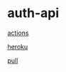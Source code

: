 # auth-api


[actions](https://github.com/ahmadhelwa/auth-api/actions)

[heroku](https://ahmadhelwa-auth-api.herokuapp.com/)

[pull](https://github.com/ahmadhelwa/auth-api/pull/3)
